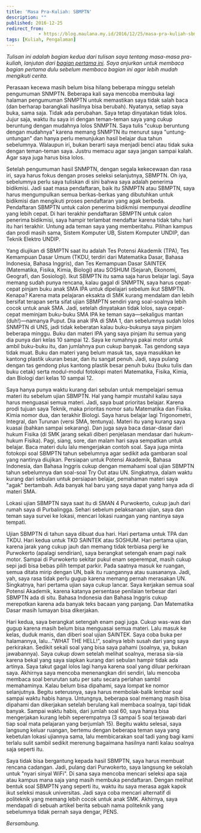 ```yaml
---
title: 'Masa Pra-Kuliah: SBMPTN'
description: ""
published: 2016-12-25
redirect_from: 
            - https://blog.maulana.my.id/2016/12/25/masa-pra-kuliah-sbmptn/
tags: [Kuliah, Pengalaman]
---
```

_Tulisan ini adalah bagian kedua dari tulisan saya tentang masa-masa pra-kuliah, lanjutan dari [bagian pertama ini](https://blog.maulana.my.id/2016/12/masa-pra-kuliah-snmptn/). Saya anjurkan untuk membaca bagian pertama dulu sebelum membaca bagian ini agar lebih mudah mengikuti cerita._

Perasaan kecewa masih belum bisa hilang beberapa minggu setelah pengumuman SNMPTN. Beberapa kali saya mencoba membuka lagi halaman pengumuman SNMPTN untuk memastikan saya tidak salah baca (dan berharap barangkali hasilnya bisa berubah). Nyatanya, setiap saya buka, sama saja. Tidak ada perubahan. Saya tetap dinyatakan tidak lolos. Jujur saja, waktu itu saya iri dengan teman-teman saya yang cukup beruntung dengan mudahnya lolos SNMPTN. Saya tulis "cukup beruntung dengan mudahnya" karena memang SNMPTN itu menurut saya "untung-untungan" dan hanya perlu menunjukan hasil belajar dua tahun sebelumnya. Walaupun iri, bukan berarti saya menjadi benci atau tidak suka dengan teman-teman saya. Justru memacu agar saya jangan sampai kalah. Agar saya juga harus bisa lolos.

Setelah pengumuman hasil SNMPTN, dengan segala kekecewaan dan rasa iri, saya harus fokus dengan proses seleksi selanjutnya, SBMPTN. Oh iya, sebelumnya perlu saya tuliskan di sini bahwa saya adalah penerima bidikmisi. Jadi saat masa pendaftaran, baik itu SNMPTN atau SBMPTN, saya harus mengumpulkan semua berkas-berkas yang dibutuhkan untuk bidikmisi dan mengikuti proses pendaftaran yang agak berbeda. Pendaftaran SBMPTN untuk calon penerima bidikmisi mempunyai _deadline_ yang lebih cepat. Di hari terakhir pendaftaran SBMPTN untuk calon penerima bidikmisi, saya hampir terlambat mendaftar karena tidak tahu hari itu hari terakhir. Untung ada teman saya yang memberitahu. Pilihan kampus dan prodi masih sama, Sistem Komputer UB, Sistem Komputer UNDIP, dan Teknik Elektro UNDIP.

Yang diujikan di SBMPTN saat itu adalah Tes Potensi Akademik (TPA), Tes Kemampuan Dasar Umum (TKDU, terdiri dari Matematika Dasar, Bahasa Indonesia, Bahasa Inggris), dan Tes Kemampuan Dasar SAINTEK (Matematika, Fisika, Kimia, Biologi) atau SOSHUM (Sejarah, Ekonomi, Geografi, dan Sosiologi). Ikut SBMPTN itu sama saja harus belajar lagi. Saya memang sudah punya rencana, kalau gagal di SNMPTN, saya harus cepat-cepat pinjam buku anak SMA IPA untuk dipelajari sebelum ikut SBMPTN. Kenapa? Karena mata pelajaran eksakta di SMK kurang mendalam dan lebih bersifat terapan serta sifat ujian SBMPTN sendiri yang soal-soalnya lebih cocok untuk anak SMA. Jadi, setelah dinyatakan tidak lolos, saya cepat-cepat meminjam buku-buku SMA IPA ke teman saya—sekaligus mantan (duh!)—namanya Puput. Dia anak IPA di SMA 1, dan sebelumnya sudah lolos SNMPTN di UNS, jadi tidak keberatan kalau buku-bukunya saya pinjam beberapa minggu. Buku dan materi IPA yang saya pinjam itu semua yang dia punya dari kelas 10 sampai 12. Saya ke rumahnya pakai motor untuk ambil buku-buku itu, dan jumlahnya pun cukup banyak. Tas gendong saya tidak muat. Buku dan materi yang belum masuk tas, saya masukkan ke kantong plastik ukuran besar, dan itu sangat penuh. Jadi, saya pulang dengan tas gendong plus kantong plastik besar penuh buku (buku tulis dan buku cetak) serta modul-modul fotokopi materi Matematika, Fisika, Kimia, dan Biologi dari kelas 10 sampai 12.

Saya hanya punya waktu kurang dari sebulan untuk mempelajari semua materi itu sebelum ujian SBMPTN. Hal yang hampir mustahil kalau saya harus menguasai semua materi. Jadi, saya buat prioritas belajar. Karena prodi tujuan saya Teknik, maka prioritas nomor satu Matematika dan Fisika. Kimia nomor dua, dan terakhir Biologi. Saya harus belajar lagi Trigonometri, Integral, dan Turunan (versi SMA, tentunya). Materi itu yang kurang saya kuasai (bahkan sampai sekarang). Dan juga saya baca dasar-dasar dari hukum Fisika (di SMK jarang sekali diberi penjelasan mendasar dari hukum-hukum Fisika). Pagi, siang, sore, dan malam hari saya sempatkan untuk belajar. Baca materi dulu lalu mengerjakan contoh soal. Saya juga minta fotokopi soal SBMPTN tahun sebelumnya agar sedikit ada gambaran soal yang nantinya diujikan. Persiapan untuk Potensi Akademik, Bahasa Indonesia, dan Bahasa Inggris cukup dengan memahami soal ujian SBMPTN tahun sebelumnya dan soal-soal Try Out atau UN. Singkatnya, dalam waktu kurang dari sebulan untuk persiapan belajar, pemahaman materi saya "agak" bertambah. Ada banyak hal baru yang saya dapat yang hanya ada di materi SMA.

Lokasi ujian SBMPTN saya saat itu di SMAN 4 Purwokerto, cukup jauh dari rumah saya di Purbalingga. Sehari sebelum pelaksanaan ujian, saya dan teman saya survei ke lokasi, mencari lokasi ruangan yang nantinya saya tempati.

Ujian SBMPTN di tahun saya dibuat dua hari. Hari pertama untuk TPA dan TKDU. Hari kedua untuk TKD SAINTEK atau SOSHUM. Hari pertama ujian, karena jarak yang cukup jauh dan memang tidak terbiasa pergi ke Purwokerto (apalagi sendirian), saya berangkat setengah enam pagi naik motor. Sampai di Purwokerto sekitar pukul enam seperempat, masih cukup sepi jadi bisa bebas pilih tempat parkir. Pada saatnya masuk ke ruangan, semua ditata mirip dengan UN, baik itu ruangannya atau suasananya. Jadi, yah, saya rasa tidak perlu gugup karena memang pernah merasakan UN. Singkatnya, hari pertama ujian saya cukup lancar. Saya kerjakan semua soal Potensi Akademik, karena katanya persentase penilaian terbesar dari SBMPTN ada di situ. Bahasa Indonesia dan Bahasa Inggris cukup merepotkan karena ada banyak teks bacaan yang panjang. Dan Matematika Dasar masih lumayan bisa dikerjakan.

Hari kedua, saya berangkat setengah enam pagi juga. Cukup was-was dan gugup karena masih belum bisa menguasai semua materi. Lalu masuk ke kelas, duduk manis, dan diberi soal ujian SAINTEK. Saya coba buka per halamannya, lalu..."WHAT THE HELL!", soalnya lebih susah dari yang saya perkirakan. Sedikit sekali soal yang bisa saya pahami (soalnya, ya, bukan jawabannya). Saya cukup _down_ setelah melihat soalnya, merasa sia-sia karena bekal yang saya siapkan kurang dari sebulan hampir tidak ada artinya. Saya takut gagal lolos lagi hanya karena soal yang diluar perkiraan saya. Akhirnya saya mencoba menenangkan diri sendiri, lalu mencoba membaca soal berurutan satu per satu secara perlahan sambil memahaminya. Kalau belum bisa dipahami, saya lompat ke nomor selanjutnya. Begitu seterusnya, saya harus membolak-balik lembar soal sampai waktu habis hanya. Untungnya, beberapa soal memang masih bisa dipahami dan dikerjakan setelah berulang kali membaca soalnya, tapi tidak banyak. Sampai waktu habis, dari jumlah soal 60, saya hanya bisa mengerjakan kurang lebih seperempatnya (3 sampai 5 soal terjawab dari tiap soal mata pelajaran yang berjumlah 15). Begitu waktu selesai, saya langsung keluar ruangan, bertemu dengan beberapa teman saya yang kebetulan lokasi ujiannya sama, lalu membicarakan soal tadi yang bagi kami terlalu sulit sambil sedikit merenung bagaimana hasilnya nanti kalau soalnya saja seperti itu.

Saya tidak bisa bergantung kepada hasil SBMPTN, saya harus membuat rencana cadangan. Jadi, pulang dari Purwokerto, saya langsung ke sekolah untuk "nyari sinyal WiFi". Di sana saya mencoba mencari seleksi apa saja atau kampus mana saja yang masih membuka pendaftaran. Dengan melihat bentuk soal SBMPTN yang seperti itu, waktu itu saya merasa agak kapok ikut seleksi masuk universitas. Jadi saya coba mencari alternatif di politeknik yang memang lebih cocok untuk anak SMK. Akhirnya, saya mendapati di sebuah artikel berita sebuah nama politeknik yang sebelumnya tidak pernah saya dengar, PENS.

_Bersambung._
